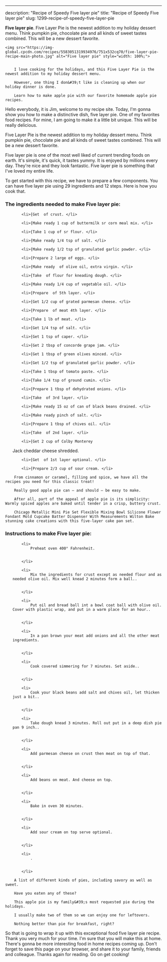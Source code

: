 ---
description: "Recipe of Speedy Five layer pie"
title: "Recipe of Speedy Five layer pie"
slug: 1299-recipe-of-speedy-five-layer-pie

<p>
	<strong>Five layer pie</strong>. 
	Five Layer Pie is the newest addition to my holiday dessert menu. Think pumpkin pie, chocolate pie and all kinds of sweet tastes combined. This will be a new dessert favorite.
</p>
<p>
	
	<img src="https://img-global.cpcdn.com/recipes/5583051319934976/751x532cq70/five-layer-pie-recipe-main-photo.jpg" alt="Five layer pie" style="width: 100%;">
	
	
		I love cooking for the holidays, and this Five Layer Pie is the newest addition to my holiday dessert menu.
	
		However, one thing I don&#39;t like is cleaning up when our holiday dinner is done.
	
		Learn how to make apple pie with our favorite homemade apple pie recipes.
	
</p>
<p>
	Hello everybody, it is Jim, welcome to my recipe site. Today, I'm gonna show you how to make a distinctive dish, five layer pie. One of my favorites food recipes. For mine, I am going to make it a little bit unique. This will be really delicious.
</p>
	
<p>
	Five Layer Pie is the newest addition to my holiday dessert menu. Think pumpkin pie, chocolate pie and all kinds of sweet tastes combined. This will be a new dessert favorite.
</p>
<p>
	Five layer pie is one of the most well liked of current trending foods on earth. It's simple, it's quick, it tastes yummy. It is enjoyed by millions every day. They're nice and they look fantastic. Five layer pie is something that I've loved my entire life.
</p>

<p>
To get started with this recipe, we have to prepare a few components. You can have five layer pie using 29 ingredients and 12 steps. Here is how you cook that.
</p>

<h3>The ingredients needed to make Five layer pie:</h3>

<ol>
	
		<li>{Get  of crust. </li>
	
		<li>{Make ready 1 cup of buttermilk sr corn meal mix. </li>
	
		<li>{Take 1 cup of sr flour. </li>
	
		<li>{Make ready 1/4 tsp of salt. </li>
	
		<li>{Make ready 1/2 tsp of granulated garlic powder. </li>
	
		<li>{Prepare 2 large of eggs. </li>
	
		<li>{Make ready  of olive oil, extra virgin. </li>
	
		<li>{Take  of flour for kneading dough. </li>
	
		<li>{Make ready 1/4 cup of vegetable oil. </li>
	
		<li>{Prepare  of 5th layer. </li>
	
		<li>{Get 1/2 cup of grated parmesan cheese. </li>
	
		<li>{Prepare  of meat 4th layer. </li>
	
		<li>{Take 1 lb of meat. </li>
	
		<li>{Get 1/4 tsp of salt. </li>
	
		<li>{Get 1 tsp of caper. </li>
	
		<li>{Get 2 tbsp of concorde grape jam. </li>
	
		<li>{Get 1 tbsp of green olives minced. </li>
	
		<li>{Get 1/2 tsp of granulated garlic powder. </li>
	
		<li>{Take 1 tbsp of tomato paste. </li>
	
		<li>{Take 1/4 tsp of ground cumin. </li>
	
		<li>{Prepare 1 tbsp of dehydrated onions. </li>
	
		<li>{Take  of 3rd layer. </li>
	
		<li>{Make ready 15 oz of can of black beans drained. </li>
	
		<li>{Make ready pinch of salt. </li>
	
		<li>{Prepare 1 tbsp of chives oil. </li>
	
		<li>{Take  of 2nd layer. </li>
	
		<li>{Get 2 cup of Colby Monterey

Jack cheddar cheese shredded. </li>
	
		<li>{Get  of 1st layer optional. </li>
	
		<li>{Prepare 2/3 cup of sour cream. </li>
	
</ol>
<p>
	
		From cinnamon or caramel, filling and spice, we have all the recipes you need for this classic treat!
	
		Really good apple pie can — and should — be easy to make.
	
		After all, part of the appeal of apple pie is its simplicity: Warmly spiced apples are baked until tender in a crisp, buttery crust.
	
		Chicago Metallic Mini Pie Set Flexible Mixing Bowl Silicone Flower Fondant Mold Cupcake Batter Dispenser With Measurements Wilton Bake stunning cake creations with this five-layer cake pan set.
	
</p>

<h3>Instructions to make Five layer pie:</h3>

<ol>
	
		<li>
			Preheat oven 400° Fahrenheit.
			
			
		</li>
	
		<li>
			Mix the ingredients for crust except as needed flour and as needed olive oil. Mix well knead 2 minutes form a ball..
			
			
		</li>
	
		<li>
			Put oil and bread ball int a bowl coat ball with olive oil. Cover with plastic wrap, and put in a warm place for an hour..
			
			
		</li>
	
		<li>
			In a pan brown your meat add onions and all the other meat ingredients.
			
			
		</li>
	
		<li>
			Cook covered simmering for 7 minutes. Set aside..
			
			
		</li>
	
		<li>
			Cook your black beans add salt and chives oil, let thicken just a bit..
			
			
		</li>
	
		<li>
			Take dough knead 3 minutes. Roll out put in a deep dish pie pan 9 inch..
			
			
		</li>
	
		<li>
			Add parmesan cheese on crust then meat on top of that.
			
			
		</li>
	
		<li>
			Add beans on meat. And cheese on top.
			
			
		</li>
	
		<li>
			Bake in oven 30 minutes.
			
			
		</li>
	
		<li>
			Add sour cream on top serve optional.
			
			
		</li>
	
		<li>
			.
			
			
		</li>
	
</ol>

<p>
	
		A list of different kinds of pies, including savory as well as sweet.
	
		Have you eaten any of these?
	
		This apple pie is my family&#39;s most requested pie during the holidays.
	
		I usually make two of them so we can enjoy one for leftovers.
	
		Nothing better than pie for breakfast, right?
	
</p>

<p>
	So that is going to wrap it up with this exceptional food five layer pie recipe. Thank you very much for your time. I'm sure that you will make this at home. There's gonna be more interesting food in home recipes coming up. Don't forget to save this page on your browser, and share it to your family, friends and colleague. Thanks again for reading. Go on get cooking!
</p>
